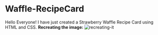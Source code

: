 # Waffle-RecipeCard
Hello Everyone! I have just created a Strawberry Waffle Recipe Card using HTML and CSS.
<b> Recreating the image: </b>
![recreating-it](https://github.com/user-attachments/assets/c6f2a9ea-9b3c-45f6-9828-a747756f548b)
